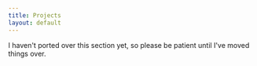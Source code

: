 ```yaml
---
title: Projects
layout: default
---
```


I haven't ported over this section yet, so please be patient until I've moved
things over.
